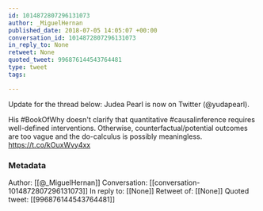```yaml
---
id: 1014872807296131073
author: _MiguelHernan
published_date: 2018-07-05 14:05:07 +00:00
conversation_id: 1014872807296131073
in_reply_to: None
retweet: None
quoted_tweet: 996876144543764481
type: tweet
tags:

---
```


Update for the thread below: Judea Pearl is now on Twitter (@yudapearl).

His #BookOfWhy doesn't clarify that quantitative #causalinference requires well-defined interventions. Otherwise, counterfactual/potential outcomes are too vague and the do-calculus is possibly meaningless. https://t.co/kOuxWvy4xx

### Metadata

Author: [[@_MiguelHernan]]
Conversation: [[conversation-1014872807296131073]]
In reply to: [[None]]
Retweet of: [[None]]
Quoted tweet: [[996876144543764481]]
